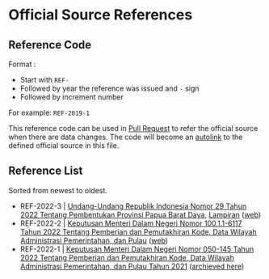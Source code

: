 <h1>Official Source References</h1>

## Reference Code

Format :

- Start with `REF-`
- Followed by year the reference was issued and `-` sign
- Followed by increment number

For example: `REF-2019-1`

This reference code can be used in [Pull Request](../.github/PULL_REQUEST_TEMPLATE.md#other-information) to refer the official source when there are data changes. The code will become an [autolink](https://docs.github.com/articles/autolinked-references-and-urls) to the defined official source in this file.

## **Reference List**

Sorted from newest to oldest.

- REF-2022-3 | <a name="REF-2022-3" href="https://peraturan.bpk.go.id/Download/277991/UU%20Nomor%2029%20Tahun%202022.pdf">Undang-Undang Republik Indonesia Nomor 29 Tahun 2022 Tentang Pembentukan Provinsi Papua Barat Daya</a>, [Lampiran](https://peraturan.bpk.go.id/Download/277992/UU%20Nomor%2029%20Tahun%202022%20-%20Lampiran%20I-II.pdf) ([web](https://peraturan.bpk.go.id/Details/232726/uu-no-29-tahun-2022))
- REF-2022-2 | <a name="REF-2022-2" href="https://backend.kemendagri.go.id/documents/KEPMENDAGRI/2022/1672910188Kepmendagri%20100.1.1-6117%20Tahun%202022.pdf">Keputusan Menteri Dalam Negeri Nomor 100.1.1-6117 Tahun 2022 Tentang Pemberian dan Pemutakhiran Kode, Data Wilayah Administrasi Pemerintahan, dan Pulau</a> ([web](https://ditjenbinaadwil.kemendagri.go.id/halaman/detail/keputusan-menteri-dalam-negeri))
- REF-2022-1 | <a name="REF-2022-1" href="https://www.kemendagri.go.id/arsip/detail/10857/keputusan-menteri-dalam-negeri-nomor-050145-tahun-2022-tentang-pemberian-kode-data-wilayah-administrasi-pemerintahan-dan-pulau-tahun-2021">Keputusan Menteri Dalam Negeri Nomor 050-145 Tahun 2022 Tentang Pemberian dan Pemutakhiran Kode, Data Wilayah Administrasi Pemerintahan, dan Pulau Tahun 2021</a> ([archieved here](https://archive.org/details/kepmendagri-050-145-tahun-2022))
